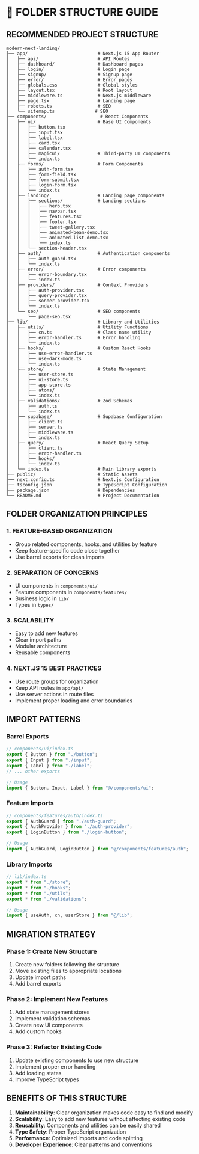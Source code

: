 # 📁 FOLDER STRUCTURE GUIDE

## **RECOMMENDED PROJECT STRUCTURE**

```
modern-next-landing/
├── app/                          # Next.js 15 App Router
│   ├── api/                      # API Routes
│   ├── dashboard/                # Dashboard pages
│   ├── login/                    # Login page
│   ├── signup/                   # Signup page
│   ├── error/                    # Error pages
│   ├── globals.css               # Global styles
│   ├── layout.tsx                # Root layout
│   ├── middleware.ts             # Next.js middleware
│   ├── page.tsx                  # Landing page
│   ├── robots.ts                 # SEO
│   └── sitemap.ts               # SEO
├── components/                    # React Components
│   ├── ui/                       # Base UI Components
│   │   ├── button.tsx
│   │   ├── input.tsx
│   │   ├── label.tsx
│   │   ├── card.tsx
│   │   ├── calendar.tsx
│   │   ├── magicui/              # Third-party UI components
│   │   └── index.ts
│   ├── forms/                    # Form Components
│   │   ├── auth-form.tsx
│   │   ├── form-field.tsx
│   │   ├── form-submit.tsx
│   │   ├── login-form.tsx
│   │   └── index.ts
│   ├── landing/                  # Landing page components
│   │   ├── sections/             # Landing sections
│   │   │   ├── hero.tsx
│   │   │   ├── navbar.tsx
│   │   │   ├── features.tsx
│   │   │   ├── footer.tsx
│   │   │   ├── tweet-gallery.tsx
│   │   │   ├── animated-beam-demo.tsx
│   │   │   ├── animated-list-demo.tsx
│   │   │   └── index.ts
│   │   └── section-header.tsx
│   ├── auth/                     # Authentication components
│   │   ├── auth-guard.tsx
│   │   └── index.ts
│   ├── error/                    # Error components
│   │   ├── error-boundary.tsx
│   │   └── index.ts
│   ├── providers/                # Context Providers
│   │   ├── auth-provider.tsx
│   │   ├── query-provider.tsx
│   │   ├── sonner-provider.tsx
│   │   └── index.ts
│   └── seo/                      # SEO components
│       └── page-seo.tsx
├── lib/                          # Library and Utilities
│   ├── utils/                    # Utility Functions
│   │   ├── cn.ts                 # Class name utility
│   │   ├── error-handler.ts      # Error handling
│   │   └── index.ts
│   ├── hooks/                    # Custom React Hooks
│   │   ├── use-error-handler.ts
│   │   ├── use-dark-mode.ts
│   │   └── index.ts
│   ├── store/                    # State Management
│   │   ├── user-store.ts
│   │   ├── ui-store.ts
│   │   ├── app-store.ts
│   │   ├── atoms/
│   │   └── index.ts
│   ├── validations/              # Zod Schemas
│   │   ├── auth.ts
│   │   └── index.ts
│   ├── supabase/                 # Supabase Configuration
│   │   ├── client.ts
│   │   ├── server.ts
│   │   ├── middleware.ts
│   │   └── index.ts
│   ├── query/                    # React Query Setup
│   │   ├── client.ts
│   │   ├── error-handler.ts
│   │   ├── hooks/
│   │   └── index.ts
│   └── index.ts                  # Main library exports
├── public/                       # Static Assets
├── next.config.ts                # Next.js Configuration
├── tsconfig.json                 # TypeScript Configuration
├── package.json                  # Dependencies
└── README.md                     # Project Documentation
```

## **FOLDER ORGANIZATION PRINCIPLES**

### **1. FEATURE-BASED ORGANIZATION**

-   Group related components, hooks, and utilities by feature
-   Keep feature-specific code close together
-   Use barrel exports for clean imports

### **2. SEPARATION OF CONCERNS**

-   UI components in `components/ui/`
-   Feature components in `components/features/`
-   Business logic in `lib/`
-   Types in `types/`

### **3. SCALABILITY**

-   Easy to add new features
-   Clear import paths
-   Modular architecture
-   Reusable components

### **4. NEXT.JS 15 BEST PRACTICES**

-   Use route groups for organization
-   Keep API routes in `app/api/`
-   Use server actions in route files
-   Implement proper loading and error boundaries

## **IMPORT PATTERNS**

### **Barrel Exports**

```typescript
// components/ui/index.ts
export { Button } from "./button";
export { Input } from "./input";
export { Label } from "./label";
// ... other exports

// Usage
import { Button, Input, Label } from "@/components/ui";
```

### **Feature Imports**

```typescript
// components/features/auth/index.ts
export { AuthGuard } from "./auth-guard";
export { AuthProvider } from "./auth-provider";
export { LoginButton } from "./login-button";

// Usage
import { AuthGuard, LoginButton } from "@/components/features/auth";
```

### **Library Imports**

```typescript
// lib/index.ts
export * from "./store";
export * from "./hooks";
export * from "./utils";
export * from "./validations";

// Usage
import { useAuth, cn, userStore } from "@/lib";
```

## **MIGRATION STRATEGY**

### **Phase 1: Create New Structure**

1. Create new folders following the structure
2. Move existing files to appropriate locations
3. Update import paths
4. Add barrel exports

### **Phase 2: Implement New Features**

1. Add state management stores
2. Implement validation schemas
3. Create new UI components
4. Add custom hooks

### **Phase 3: Refactor Existing Code**

1. Update existing components to use new structure
2. Implement proper error handling
3. Add loading states
4. Improve TypeScript types

## **BENEFITS OF THIS STRUCTURE**

1. **Maintainability**: Clear organization makes code easy to find and modify
2. **Scalability**: Easy to add new features without affecting existing code
3. **Reusability**: Components and utilities can be easily shared
4. **Type Safety**: Proper TypeScript organization
5. **Performance**: Optimized imports and code splitting
6. **Developer Experience**: Clear patterns and conventions
